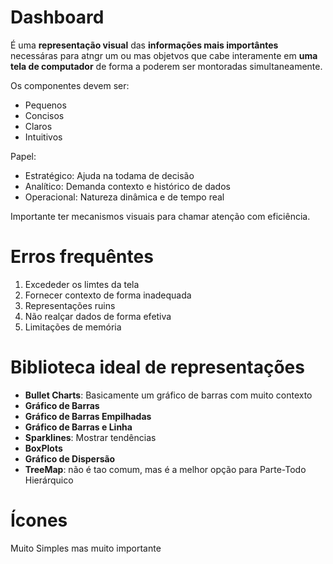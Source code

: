 # Dashboard

É uma **representação visual** das **informações mais importântes** necessáras para atngr um ou mas objetvos que cabe interamente em **uma tela de computador** de forma a poderem ser montoradas simultaneamente.

Os componentes devem ser:
- Pequenos
- Concisos
- Claros
- Intuitivos

Papel:
- Estratégico: Ajuda na todama de decisão
- Analítico: Demanda contexto e histórico de dados
- Operacional: Natureza dinâmica e de tempo real

Importante ter mecanismos visuais para chamar atenção com eficiência.


# Erros frequêntes

1. Excededer os limtes da tela
2. Fornecer contexto de forma inadequada
3. Representações ruins 
4. Não realçar dados de forma efetiva
5. Limitações de memória

# Biblioteca ideal de representações 

- **Bullet Charts**: Basicamente um gráfico de barras com muito contexto
- **Gráfico de Barras**
- **Gráfico de Barras Empilhadas**
- **Gráfico de Barras e Linha**
- **Sparklines**: Mostrar tendências
- **BoxPlots**
- **Gráfico de Dispersão**
- **TreeMap**: não é tao comum, mas é a melhor opção para Parte-Todo Hierárquico

# Ícones

Muito Simples mas muito importante

